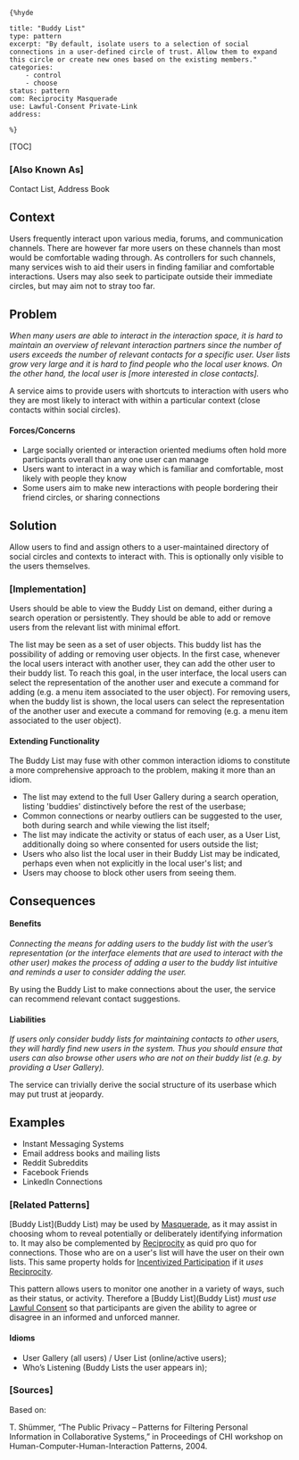     {%hyde

    title: "Buddy List"
    type: pattern
    excerpt: "By default, isolate users to a selection of social connections in a user-defined circle of trust. Allow them to expand this circle or create new ones based on the existing members."
    categories:
        - control
        - choose
    status: pattern
    com: Reciprocity Masquerade
    use: Lawful-Consent Private-Link
    address:

    %}

[TOC]

### [Also Known As]
<!-- All other names the pattern is known by.-->

Contact List, Address Book

## Context
<!-- The situations in which the pattern may apply.-->

Users frequently interact upon various media, forums, and communication channels. There are however far more users on these channels than most would be comfortable wading through. As controllers for such channels, many services wish to aid their users in finding familiar and comfortable interactions. Users may also seek to participate outside their immediate circles, but may aim not to stray too far.

## Problem
<!-- The problem a pattern addresses, including a list of forces describing why a problem might be difficult to solve.-->

_When many users are able to interact in the interaction space, it is hard to maintain an overview of relevant interaction partners since the number of users exceeds the number of relevant contacts for a specific user. User lists grow very large and it is hard to find people who the local user knows. On the other hand, the local user is [more interested in close contacts]._

A service aims to provide users with shortcuts to interaction with users who they are most likely to interact with within a particular context (close contacts within social circles).

#### Forces/Concerns
- Large socially oriented or interaction oriented mediums often hold more participants overall than any one user can manage
- Users want to interact in a way which is familiar and comfortable, most likely with people they know
- Some users aim to make new interactions with people bordering their friend circles, or sharing connections

## Solution
<!-- A concise description of how the pattern addresses the problem.-->

Allow users to find and assign others to a user-maintained directory of social circles and contexts to interact with. This is optionally only visible to the users themselves.

<!--### [Structure]-->
<!--A detailed specification of the structural aspects of the pattern. A class diagram if applicable.-->



### [Implementation]
<!--Guidelines for implementing the pattern; code fragments; suggested PETS; policy fragments.-->

Users should be able to view the Buddy List on demand, either during a search operation or persistently. They should be able to add or remove users from the relevant list with minimal effort.

The list may be seen as a set of user objects. This buddy list has the possibility of adding or removing user objects. In the first case, whenever the local users interact with another user, they can add the other user to their buddy list. To reach this goal, in the user interface, the local users can select the representation of the another user and execute a command for adding (e.g. a menu item associated to the user object). For removing users, when the buddy list is shown, the local users can select the representation of the another user and execute a command for removing (e.g. a menu item associated to the user object).

#### Extending Functionality
The Buddy List may fuse with other common interaction idioms to constitute a more comprehensive approach to the problem, making it more than an idiom.

- The list may extend to the full User Gallery during a search operation, listing 'buddies' distinctively before the rest of the userbase;
- Common connections or nearby outliers can be suggested to the user, both during search and while viewing the list itself;
- The list may indicate the activity or status of each user, as a User List, additionally doing so where consented for users outside the list;
- Users who also list the local user in their Buddy List may be indicated, perhaps even when not explicitly in the local user's list; and
- Users may choose to block other users from seeing them.

## Consequences
<!--The advantages (benefits) and disadvantages (liabilities) of applying the pattern.-->
#### Benefits
_Connecting the means for adding users to the buddy list with the user’s representation (or the interface elements that are used to interact with the other user) makes the process of adding a user to the buddy list intuitive and reminds a user to consider adding the user._

By using the Buddy List to make connections about the user, the service can recommend relevant contact suggestions.

#### Liabilities
_If users only consider buddy lists for maintaining contacts to other users, they will hardly find new users in the system. Thus you should ensure that users can also browse other users who are not on their buddy list (e.g. by providing a User Gallery)._

The service can trivially derive the social structure of its userbase which may put trust at jeopardy.

<!--### [Constraints]-->
<!-- limitations as a consequence of applying the pattern.-->


## Examples
<!--Motivational example to see how the pattern is applied.-->

- Instant Messaging Systems
- Email address books and mailing lists
- Reddit Subreddits
- Facebook Friends
- LinkedIn Connections

<!--### [Known Uses]-->
<!-- Pointers to various applications of the pattern.-->



<!--## See Also-->
<!-- Any pointers to relevant information, not contained in the subfields below.-->



### [Related Patterns]
<!-- Supporting and conflicting patterns-->

[Buddy List](Buddy List) may be used by [Masquerade](Masquerade), as it may assist in choosing whom to reveal potentially or deliberately identifying information to. It may also be complemented by [Reciprocity](Reciprocity) as quid pro quo for connections. Those who are on a user's list will have the user on their own lists. This same property holds for [Incentivized Participation](Incentivized-Participation) if it _uses_ [Reciprocity](Reciprocity).

This pattern allows users to monitor one another in a variety of ways, such as their status, or activity. Therefore a [Buddy List](Buddy List) _must use_ [Lawful Consent](Lawful-Consent) so that participants are given the ability to agree or disagree in an informed and unforced manner.

#### Idioms
<!-- Insufficient to stand alone as patterns-->
- User Gallery (all users) / User List (online/active users);
- Who’s Listening (Buddy Lists the user appears in);

### [Sources]
<!-- References to the original source of the pattern.-->

Based on:

T. Shümmer, “The Public Privacy – Patterns for Filtering Personal Information in Collaborative Systems,” in Proceedings of CHI workshop on Human-Computer-Human-Interaction Patterns, 2004.

<!--## General Comments-->
<!-- Separate discussion on the pattern.-->



<!--## Tags-->
<!-- User definable descriptors for additional correlation.-->




